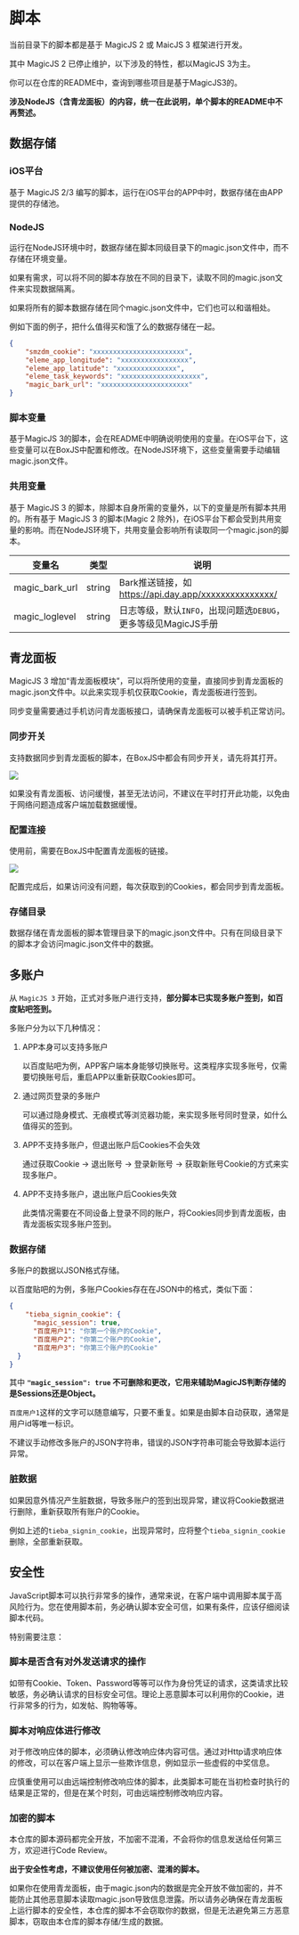 # 脚本

当前目录下的脚本都是基于 MagicJS 2 或 MaicJS 3 框架进行开发。

其中 MagicJS 2 已停止维护，以下涉及的特性，都以MagicJS 3为主。

你可以在仓库的README中，查询到哪些项目是基于MagicJS3的。

**涉及NodeJS（含青龙面板）的内容，统一在此说明，单个脚本的README中不再赘述。**

## 数据存储

### iOS平台

基于 MagicJS 2/3 编写的脚本，运行在iOS平台的APP中时，数据存储在由APP提供的存储池。

### NodeJS

运行在NodeJS环境中时，数据存储在脚本同级目录下的magic.json文件中，而不存储在环境变量。

如果有需求，可以将不同的脚本存放在不同的目录下，读取不同的magic.json文件来实现数据隔离。

如果将所有的脚本数据存储在同个magic.json文件中，它们也可以和谐相处。

例如下面的例子，把什么值得买和饿了么的数据存储在一起。

```json
{
	"smzdm_cookie": "xxxxxxxxxxxxxxxxxxxxxxx",
	"eleme_app_longitude": "xxxxxxxxxxxxxxxxx",
	"eleme_app_latitude": "xxxxxxxxxxxxxxx",
	"eleme_task_keywords": "xxxxxxxxxxxxxxxxxxxx",
	"magic_bark_url": "xxxxxxxxxxxxxxxxxxxxxx"
}
```

### 脚本变量

基于MagicJS 3的脚本，会在README中明确说明使用的变量。在iOS平台下，这些变量可以在BoxJS中配置和修改。在NodeJS环境下，这些变量需要手动编辑magic.json文件。

### 共用变量

基于 MagicJS 3 的脚本，除脚本自身所需的变量外，以下的变量是所有脚本共用的。所有基于 MagicJS 3 的脚本(Magic 2 除外)，在iOS平台下都会受到共用变量的影响。而在NodeJS环境下，共用变量会影响所有读取同一个magic.json的脚本。

| 变量名         | 类型   | 说明                                                         |
| -------------- | ------ | ------------------------------------------------------------ |
| magic_bark_url | string | Bark推送链接，如 https://api.day.app/xxxxxxxxxxxxxxx/        |
| magic_loglevel | string | 日志等级，默认`INFO`，出现问题选`DEBUG`，更多等级见MagicJS手册 |

## 青龙面板

MagicJS 3 增加“青龙面板模块”，可以将所使用的变量，直接同步到青龙面板的magic.json文件中。以此来实现手机仅获取Cookie，青龙面板进行签到。

同步变量需要通过手机访问青龙面板接口，请确保青龙面板可以被手机正常访问。

### 同步开关

支持数据同步到青龙面板的脚本，在BoxJS中都会有同步开关，请先将其打开。

![](https://raw.githubusercontent.com/blackmatrix7/ios_rule_script/master/script/tieba/images/05.jpg)

如果没有青龙面板、访问缓慢，甚至无法访问，不建议在平时打开此功能，以免由于网络问题造成客户端加载数据缓慢。

### 配置连接

使用前，需要在BoxJS中配置青龙面板的链接。

![](https://raw.githubusercontent.com/blackmatrix7/ios_rule_script/master/script/tieba/images/04.jpg)

配置完成后，如果访问没有问题，每次获取到的Cookies，都会同步到青龙面板。

### 存储目录

数据存储在青龙面板的脚本管理目录下的magic.json文件中。只有在同级目录下的脚本才会访问magic.json文件中的数据。

## 多账户

从 `MagicJS 3` 开始，正式对多账户进行支持，**部分脚本已实现多账户签到，如百度贴吧签到。**

多账户分为以下几种情况：

1. APP本身可以支持多账户

   以百度贴吧为例，APP客户端本身能够切换账号。这类程序实现多账号，仅需要切换账号后，重启APP以重新获取Cookies即可。

2. 通过网页登录的多账户

   可以通过隐身模式、无痕模式等浏览器功能，来实现多账号同时登录，如什么值得买的签到。

3. APP不支持多账户，但退出账户后Cookies不会失效

   通过获取Cookie -> 退出账号 -> 登录新账号 -> 获取新账号Cookie的方式来实现多账户。

4. APP不支持多账户，退出账户后Cookies失效

   此类情况需要在不同设备上登录不同的账户，将Cookies同步到青龙面板，由青龙面板实现多账户签到。

### 数据存储

多账户的数据以JSON格式存储。

以百度贴吧的为例，多账户Cookies存在在JSON中的格式，类似下面：

```json
{
	"tieba_signin_cookie": {
      "magic_session": true,
      "百度用户1": "你第一个账户的Cookie",
      "百度用户2": "你第二个账户的Cookie",
      "百度用户3": "你第三个账户的Cookie"
  }
}
```

其中 **`"magic_session": true`  不可删除和更改，它用来辅助MagicJS判断存储的是Sessions还是Object。**

`百度用户1`这样的文字可以随意编写，只要不重复。如果是由脚本自动获取，通常是用户id等唯一标识。

不建议手动修改多账户的JSON字符串，错误的JSON字符串可能会导致脚本运行异常。

### 脏数据

如果因意外情况产生脏数据，导致多账户的签到出现异常，建议将Cookie数据进行删除，重新获取所有账户的Cookie。

例如上述的`tieba_signin_cookie`，出现异常时，应将整个`tieba_signin_cookie`删除，全部重新获取。

## 安全性

JavaScript脚本可以执行非常多的操作，通常来说，在客户端中调用脚本属于高风险行为。您在使用脚本前，务必确认脚本安全可信，如果有条件，应该仔细阅读脚本代码。

特别需要注意：

### 脚本是否含有对外发送请求的操作

如带有Cookie、Token、Password等等可以作为身份凭证的请求，这类请求比较敏感，务必确认请求的目标安全可信。理论上恶意脚本可以利用你的Cookie，进行非常多的行为，如发帖、购物等等。

### 脚本对响应体进行修改

对于修改响应体的脚本，必须确认修改响应体内容可信。通过对Http请求响应体的修改，可以在客户端上显示一些欺诈信息，例如显示一些虚假的中奖信息。

应慎重使用可以由远端控制修改响应体的脚本，此类脚本可能在当初检查时执行的结果是正常的，但是在某个时刻，可由远端控制修改响应内容。

### 加密的脚本

本仓库的脚本源码都完全开放，不加密不混淆，不会将你的信息发送给任何第三方，欢迎进行Code Review。

**出于安全性考虑，不建议使用任何被加密、混淆的脚本。**

如果你在使用青龙面板，由于magic.json内的数据是完全开放不做加密的，并不能防止其他恶意脚本读取magic.json导致信息泄露。所以请务必确保在青龙面板上运行脚本的安全性，本仓库的脚本不会窃取你的数据，但是无法避免第三方恶意脚本，窃取由本仓库的脚本存储/生成的数据。

